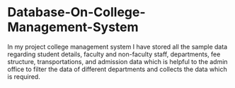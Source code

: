 # Database-On-College-Management-System
In my project college management system I have stored all the sample data  regarding student details, faculty and non-faculty staff, departments, fee structure, transportations, and admission data which is helpful to the admin office to filter the data of different departments and collects the data which is required.
